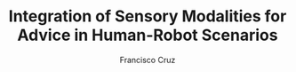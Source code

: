 ---
paperId: 15
author: Francisco Cruz
publicationauthor: Cruz, F. 
title: Integration of Sensory Modalities for Advice in Human-Robot Scenarios
pdf: Poster_Francisco_Cruz_1.pdf
poster: --
alt: --
type: Poster
topic: Robotics
link: https://research.latinxinai.org/papers/neurips/2018/pdf/Poster_Francisco_Cruz_1.pdf
conference: neurips
year: 2018
tags: neurips-2018
location: Montreal, Canada
---